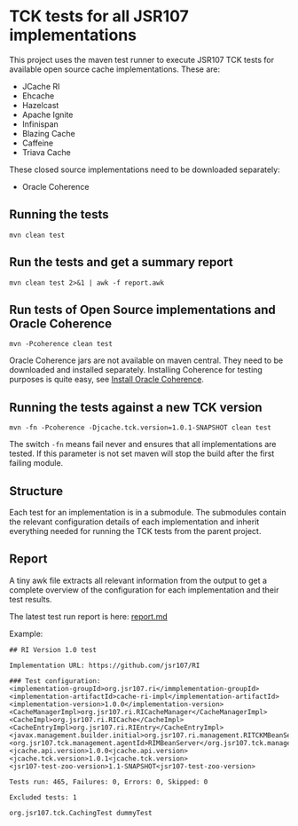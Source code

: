 # TCK tests for all JSR107 implementations

This project uses the maven test runner to execute JSR107 TCK tests for available open source cache implementations. These are:

  * JCache RI
  * Ehcache
  * Hazelcast
  * Apache Ignite
  * Infinispan
  * Blazing Cache
  * Caffeine
  * Triava Cache
  
These closed source implementations need to be downloaded separately:

  * Oracle Coherence

## Running the tests

    mvn clean test

## Run the tests and get a summary report

    mvn clean test 2>&1 | awk -f report.awk

## Run tests of Open Source implementations and Oracle Coherence

    mvn -Pcoherence clean test
    
Oracle Coherence jars are not available on maven central. They need to be downloaded and installed
separately. Installing Coherence for testing purposes is quite easy, 
see [Install Oracle Coherence](coherence-V12-test/install-coherence.md).

## Running the tests against a new TCK version

    mvn -fn -Pcoherence -Djcache.tck.version=1.0.1-SNAPSHOT clean test
    
The switch `-fn` means fail never and ensures that all implementations are tested. If this parameter is not set
maven will stop the build after the first failing module.

## Structure

Each test for an implementation is in a submodule. The submodules contain the relevant configuration details 
 of each implementation and inherit everything needed for running the TCK tests from the parent project.

## Report

A tiny awk file extracts all relevant information from the output to get a complete overview of the configuration 
for each implementation and their test results.

The latest test run report is here: [report.md](report.md) 
 
Example:

````
## RI Version 1.0 test

Implementation URL: https://github.com/jsr107/RI

### Test configuration:
<implementation-groupId>org.jsr107.ri</immplementation-groupId>
<implementation-artifactId>cache-ri-impl</implementation-artifactId>
<implementation-version>1.0.0</implementation-version>
<CacheManagerImpl>org.jsr107.ri.RICacheManager</CacheManagerImpl>
<CacheImpl>org.jsr107.ri.RICache</CacheImpl>
<CacheEntryImpl>org.jsr107.ri.RIEntry</CacheEntryImpl>
<javax.management.builder.initial>org.jsr107.ri.management.RITCKMBeanServerBuilder</javax.management.builder.initial>
<org.jsr107.tck.management.agentId>RIMBeanServer</org.jsr107.tck.management.agentId>
<jcache.api.version>1.0.0<jcache.api.version>
<jcache.tck.version>1.0.1<jcache.tck.version>
<jsr107-test-zoo-version>1.1-SNAPSHOT<jsr107-test-zoo-version>

Tests run: 465, Failures: 0, Errors: 0, Skipped: 0

Excluded tests: 1

org.jsr107.tck.CachingTest dummyTest
````
